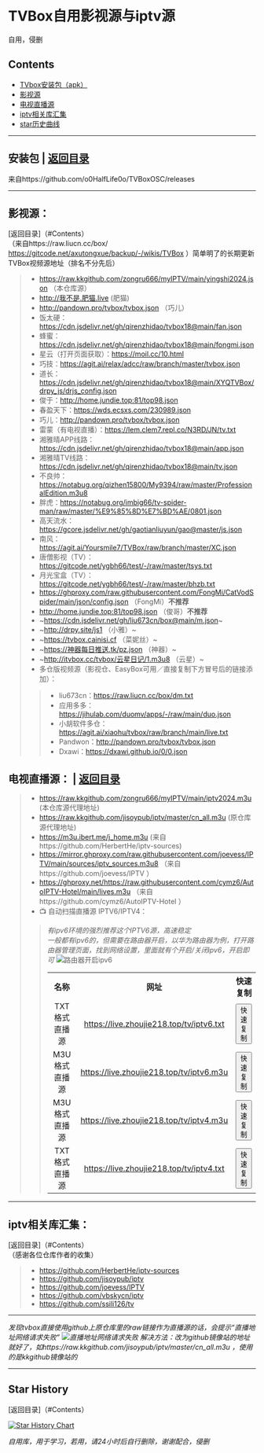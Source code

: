 # TVBox自用影视源与iptv源  
自用，侵删  

## Contents
- [TVbox安装包（apk）](#安装包)
- [影视源](#影视源)
- [电视直播源](#电视直播源)
- [iptv相关库汇集](#iptv相关库汇集)
- [star历史曲线](#Star-History)

---------------------------------------------------------------------
## 安装包  | [返回目录](#contents)  
来自https://github.com/o0HalfLife0o/TVBoxOSC/releases

--------------------------------------------------------------

## 影视源：  
[返回目录]（#Contents）  
（来自https://raw.liucn.cc/box/    https://gitcode.net/axutongxue/backup/-/wikis/TVBox ）简单明了的长期更新TVBox视频源地址（排名不分先后）

> - https://raw.kkgithub.com/zongru666/myIPTV/main/yingshi2024.json （本仓库源）
> - http://我不是.肥猫.live (肥猫)
> - http://pandown.pro/tvbox/tvbox.json （巧儿）
> - 饭太硬：https://cdn.jsdelivr.net/gh/qirenzhidao/tvbox18@main/fan.json
> - 蜂蜜：https://cdn.jsdelivr.net/gh/qirenzhidao/tvbox18@main/fongmi.json
> - 星云（打开页面获取）：https://moil.cc/10.html
> - 巧技：https://agit.ai/relax/adcc/raw/branch/master/tvbox.json
> - 道长：https://cdn.jsdelivr.net/gh/qirenzhidao/tvbox18@main/XYQTVBox/drpy_js/drjs_config.json
> - 俊于：http://home.jundie.top:81/top98.json
> - 春盈天下：https://wds.ecsxs.com/230989.json
> - 巧儿：http://pandown.pro/tvbox/tvbox.json
> - 雷蒙（有电视直播）：https://lem.clem7.repl.co/N3RD/JN/tv.txt
> - 湘雅晴APP线路：https://cdn.jsdelivr.net/gh/qirenzhidao/tvbox18@main/app.json
> - 湘雅晴TV线路：https://cdn.jsdelivr.net/gh/qirenzhidao/tvbox18@main/tv.json
> - 不良帅：https://notabug.org/qizhen15800/My9394/raw/master/ProfessionalEdition.m3u8
> - 胖虎：https://notabug.org/imbig66/tv-spider-man/raw/master/%E9%85%8D%E7%BD%AE/0801.json
> - 高天流水：https://gcore.jsdelivr.net/gh/gaotianliuyun/gao@master/js.json
> - 南风：https://agit.ai/Yoursmile7/TVBox/raw/branch/master/XC.json
> - 唐僧影视（TV）：https://gitcode.net/ygbh66/test/-/raw/master/tsys.txt
> - 月光宝盒（TV）：https://gitcode.net/ygbh66/test/-/raw/master/bhzb.txt
> - https://ghproxy.com/raw.githubusercontent.com/FongMi/CatVodSpider/main/json/config.json （FongMi）__不推荐__
> - http://home.jundie.top:81/top98.json （俊哥）__不推荐__
> - ~https://cdn.jsdelivr.net/gh/liu673cn/box@main/m.json~
> - ~http://drpy.site/js1 （小雅）~
> - ~https://tvbox.cainisi.cf （菜妮丝）~
> - ~https://神器每日推送.tk/pz.json （神器）~
> - ~http://itvbox.cc/tvbox/云星日记/1.m3u8 （云星）~
> - 多仓版视频源（影视仓、EasyBox可用／直接复制下方冒号后的链接添加）：
> > - liu673cn：https://raw.liucn.cc/box/dm.txt
> > - 应用多多：https://jihulab.com/duomv/apps/-/raw/main/duo.json
> > - 小胡软件多仓：https://agit.ai/xiaohu/tvbox/raw/branch/main/live.txt
> > - Pandwon：http://pandown.pro/tvbox/tvbox.json
> > - Dxawi：https://dxawi.github.io/0/0.json

## 电视直播源：  | [返回目录](#contents)  
> - https://raw.kkgithub.com/zongru666/myIPTV/main/iptv2024.m3u (本仓库源代理地址)
> - https://raw.kkgithub.com/jisoypub/iptv/master/cn_all.m3u (原仓库源代理地址)
> - https://m3u.ibert.me/j_home.m3u (来自https://github.com/HerbertHe/iptv-sources)
> - https://mirror.ghproxy.com/raw.githubusercontent.com/joevess/IPTV/main/sources/iptv_sources.m3u8 （来自https://github.com/joevess/IPTV ）
> - https://ghproxy.net/https://raw.githubusercontent.com/cymz6/AutoIPTV-Hotel/main/lives.m3u （来自https://github.com/cymz6/AutoIPTV-Hotel ）
> - 📺 自动扫描直播源 IPTV6/IPTV4：  
> > *有ipv6环境的强烈推荐这个IPTV6源，高速稳定*  
> > *一般都有ipv6的，但需要在路由器开启，以华为路由器为例，打开路由器管理页面，找到网络设置，里面就有个开启/关闭ipv6，开启即可*
> > ![路由器开启ipv6](https://github.com/user-attachments/assets/3ef66c4a-4fb4-42ad-b3f6-3bd1afafe61f)
> > <table style="width:100%; border-collapse: collapse; text-align: center;">
> >   <tr>
> >     <th>名称</th>
> >     <th>网址</th>
> >     <th>快速复制</th>
> >   </tr>
> >   <tr>
> >     <td>TXT 格式直播源</td>
> >     <td><a href="https://live.zhoujie218.top/tv/iptv6.txt">https://live.zhoujie218.top/tv/iptv6.txt</a></td>
> >     <td><button onclick="copyToClipboard('https://live.zhoujie218.top/tv/iptv6.txt')">快速复制</button></td>
> >   </tr>
> >   <tr>
> >     <td>M3U 格式直播源</td>
> >     <td><a href="https://live.zhoujie218.top/tv/iptv6.m3u">https://live.zhoujie218.top/tv/iptv6.m3u</a></td>
> >     <td><button onclick="copyToClipboard('https://live.zhoujie218.top/tv/iptv6.m3u')">快速复制</button></td>
> >   </tr>
> >   <tr>
> >     <td>M3U 格式直播源</td>
> >     <td><a href="https://live.zhoujie218.top/tv/iptv4.m3u">https://live.zhoujie218.top/tv/iptv4.m3u</a></td>
> >     <td><button onclick="copyToClipboard('https://live.zhoujie218.top/tv/iptv4.m3u')">快速复制</button></td>
> >   </tr>
> >   <tr>
> >     <td>TXT 格式直播源</td>
> >     <td><a href="https://live.zhoujie218.top/tv/iptv4.txt">https://live.zhoujie218.top/tv/iptv4.txt</a></td>
> >     <td><button onclick="copyToClipboard('https://live.zhoujie218.top/tv/iptv4.txt')">快速复制</button></td>
> >   </tr>
> > </table>

------------------------------------------------------------------------------------
## iptv相关库汇集：  
[返回目录]（#Contents）  
（感谢各位仓库作者的收集）

> * https://github.com/HerbertHe/iptv-sources
> * https://github.com/jisoypub/iptv
> * https://github.com/joevess/IPTV
> * https://github.com/vbskycn/iptv
> * https://github.com/ssili126/tv
------------------------------------------------------------------------------------
*发现tvbox直接使用github上原仓库里的raw链接作为直播源的话，会提示“直播地址网络请求失败”
![直播地址网络请求失败](https://github.com/user-attachments/assets/e6858620-1abc-455d-894d-b3e47c2c0be2)
解决方法：改为github镜像站的地址就好了，如https://raw.kkgithub.com/jisoypub/iptv/master/cn_all.m3u ，使用的是kkgithub镜像站的*

------------------------------------------------------------------------------------
## Star History  
[返回目录]（#Contents）  

[![Star History Chart](https://api.star-history.com/svg?repos=zongru666/myIPTV&type=Timeline)](https://star-history.com/#zongru666/myIPTV&Timeline)




*自用库，用于学习，若用，请24小时后自行删除，谢谢配合，侵删*
